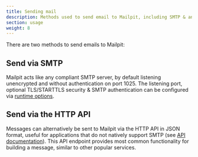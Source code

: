 ```yaml
---
title: Sending mail
description: Methods used to send email to Mailpit, including SMTP & an HTTP API
section: usage
weight: 8
---
```


There are two methods to send emails to Mailpit:

## Send via SMTP

Mailpit acts like any compliant SMTP server, by default listening unencrypted and without authentication on port 1025. The listening port, optional TLS/STARTTLS security & SMTP authentication can be configured via [runtime options](../../configuration/runtime-options/#smtp-server).


## Send via the HTTP API

Messages can alternatively be sent to Mailpit via the HTTP API in JSON format, useful for applications that do not natively support SMTP (see [API documentation](../../api-v1/view.html#post-/api/v1/send)). This API endpoint provides most common functionality for building a message, similar to other popular services.
